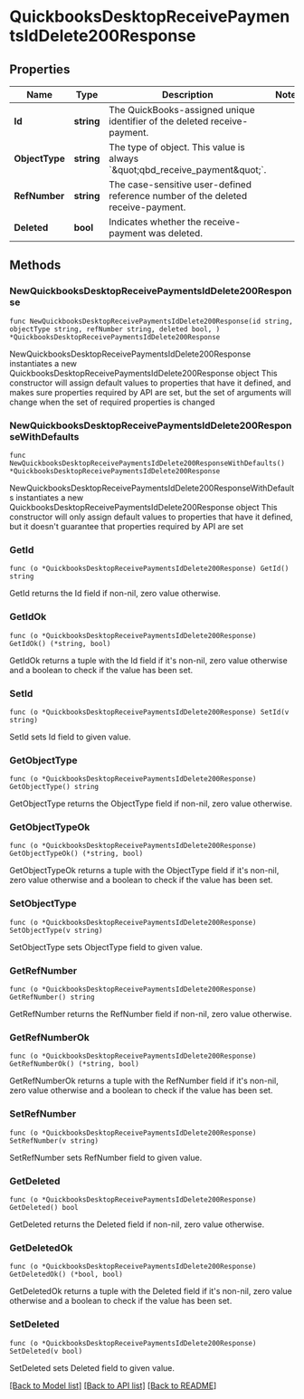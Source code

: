 # QuickbooksDesktopReceivePaymentsIdDelete200Response

## Properties

Name | Type | Description | Notes
------------ | ------------- | ------------- | -------------
**Id** | **string** | The QuickBooks-assigned unique identifier of the deleted receive-payment. | 
**ObjectType** | **string** | The type of object. This value is always &#x60;\&quot;qbd_receive_payment\&quot;&#x60;. | 
**RefNumber** | **string** | The case-sensitive user-defined reference number of the deleted receive-payment. | 
**Deleted** | **bool** | Indicates whether the receive-payment was deleted. | 

## Methods

### NewQuickbooksDesktopReceivePaymentsIdDelete200Response

`func NewQuickbooksDesktopReceivePaymentsIdDelete200Response(id string, objectType string, refNumber string, deleted bool, ) *QuickbooksDesktopReceivePaymentsIdDelete200Response`

NewQuickbooksDesktopReceivePaymentsIdDelete200Response instantiates a new QuickbooksDesktopReceivePaymentsIdDelete200Response object
This constructor will assign default values to properties that have it defined,
and makes sure properties required by API are set, but the set of arguments
will change when the set of required properties is changed

### NewQuickbooksDesktopReceivePaymentsIdDelete200ResponseWithDefaults

`func NewQuickbooksDesktopReceivePaymentsIdDelete200ResponseWithDefaults() *QuickbooksDesktopReceivePaymentsIdDelete200Response`

NewQuickbooksDesktopReceivePaymentsIdDelete200ResponseWithDefaults instantiates a new QuickbooksDesktopReceivePaymentsIdDelete200Response object
This constructor will only assign default values to properties that have it defined,
but it doesn't guarantee that properties required by API are set

### GetId

`func (o *QuickbooksDesktopReceivePaymentsIdDelete200Response) GetId() string`

GetId returns the Id field if non-nil, zero value otherwise.

### GetIdOk

`func (o *QuickbooksDesktopReceivePaymentsIdDelete200Response) GetIdOk() (*string, bool)`

GetIdOk returns a tuple with the Id field if it's non-nil, zero value otherwise
and a boolean to check if the value has been set.

### SetId

`func (o *QuickbooksDesktopReceivePaymentsIdDelete200Response) SetId(v string)`

SetId sets Id field to given value.


### GetObjectType

`func (o *QuickbooksDesktopReceivePaymentsIdDelete200Response) GetObjectType() string`

GetObjectType returns the ObjectType field if non-nil, zero value otherwise.

### GetObjectTypeOk

`func (o *QuickbooksDesktopReceivePaymentsIdDelete200Response) GetObjectTypeOk() (*string, bool)`

GetObjectTypeOk returns a tuple with the ObjectType field if it's non-nil, zero value otherwise
and a boolean to check if the value has been set.

### SetObjectType

`func (o *QuickbooksDesktopReceivePaymentsIdDelete200Response) SetObjectType(v string)`

SetObjectType sets ObjectType field to given value.


### GetRefNumber

`func (o *QuickbooksDesktopReceivePaymentsIdDelete200Response) GetRefNumber() string`

GetRefNumber returns the RefNumber field if non-nil, zero value otherwise.

### GetRefNumberOk

`func (o *QuickbooksDesktopReceivePaymentsIdDelete200Response) GetRefNumberOk() (*string, bool)`

GetRefNumberOk returns a tuple with the RefNumber field if it's non-nil, zero value otherwise
and a boolean to check if the value has been set.

### SetRefNumber

`func (o *QuickbooksDesktopReceivePaymentsIdDelete200Response) SetRefNumber(v string)`

SetRefNumber sets RefNumber field to given value.


### GetDeleted

`func (o *QuickbooksDesktopReceivePaymentsIdDelete200Response) GetDeleted() bool`

GetDeleted returns the Deleted field if non-nil, zero value otherwise.

### GetDeletedOk

`func (o *QuickbooksDesktopReceivePaymentsIdDelete200Response) GetDeletedOk() (*bool, bool)`

GetDeletedOk returns a tuple with the Deleted field if it's non-nil, zero value otherwise
and a boolean to check if the value has been set.

### SetDeleted

`func (o *QuickbooksDesktopReceivePaymentsIdDelete200Response) SetDeleted(v bool)`

SetDeleted sets Deleted field to given value.



[[Back to Model list]](../README.md#documentation-for-models) [[Back to API list]](../README.md#documentation-for-api-endpoints) [[Back to README]](../README.md)



